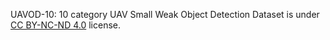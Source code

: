 UAVOD-10: 10 category UAV Small Weak Object Detection Dataset is under [CC BY-NC-ND 4.0](https://creativecommons.org/licenses/by-nc-nd/4.0/legalcode) license.